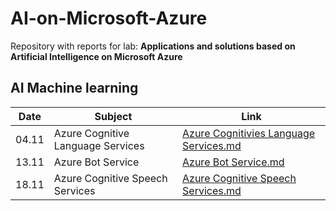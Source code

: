 # AI-on-Microsoft-Azure

Repository with reports for lab:
 **Applications and solutions based on Artificial Intelligence on Microsoft Azure**

## AI Machine learning

|  Date  | Subject | Link |
| ---- | ----------- | --------- |
| 04.11 | Azure Cognitive Language Services | [Azure Cognitivies Language Services.md](https://github.com/kolendomichal/AI-on-Microsoft-Azure/blob/master/AI%20Machine%20Learning/Azure%20Cognitive%20Language%20Services.md)
| 13.11 | Azure Bot Service| [Azure Bot Service.md](https://github.com/kolendomichal/AI-on-Microsoft-Azure/blob/master/AI%20Machine%20Learning/Azure%20Bot%20Service.md)
| 18.11 | Azure Cognitive Speech Services| [Azure Cognitive Speech Services.md](https://github.com/kolendomichal/AI-on-Microsoft-Azure/blob/master/AI%20Machine%20Learning/Azure%20Cognitive%20Speeck%20Speech%20Services.md)